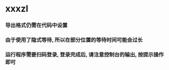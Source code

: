 # xxxzl

### 导出格式仍需在代码中设置
### 由于使用了隐式等待, 所以在部分位置的等待时间可能会过长
### 运行程序需要扫码登录, 登录完成后, 请注意控制台的输出, 按提示操作即可
